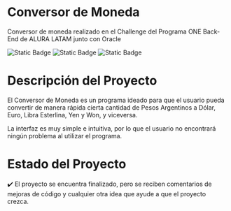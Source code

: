 # Conversor de Moneda

Conversor de moneda realizado en el Challenge del Programa ONE Back-End de ALURA LATAM junto con Oracle

<p>
  <img alt="Static Badge" src="https://img.shields.io/badge/8-yellow?label=JAVA%20Version">
  <img alt="Static Badge" src="https://img.shields.io/badge/Eclipse-blue?label=IDE">
  <img alt="Static Badge" src="https://img.shields.io/badge/Finalizado-brightgreen?label=Status">
</p>

# Descripción del Proyecto

El Conversor de Moneda es un programa ideado para que el usuario pueda convertir de manera rápida cierta cantidad de Pesos Argentinos a Dólar, Euro, Libra Esterlina, Yen y Won, y viceversa.

La interfaz es muy simple e intuitiva, por lo que el usuario no encontrará ningún problema al utilizar el programa.

# Estado del Proyecto

✔️ El proyecto se encuentra finalizado, pero se reciben comentarios de mejoras de código y cualquier otra idea que ayude a que el proyecto crezca.

